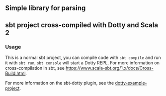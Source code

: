 ## Simple library for parsing


## sbt project cross-compiled with Dotty and Scala 2

### Usage

This is a normal sbt project, you can compile code with `sbt compile` and run it
with `sbt run`, `sbt console` will start a Dotty REPL. For more information on
cross-compilation in sbt, see <https://www.scala-sbt.org/1.x/docs/Cross-Build.html>.

For more information on the sbt-dotty plugin, see the
[dotty-example-project](https://github.com/lampepfl/dotty-example-project/blob/master/README.md).
